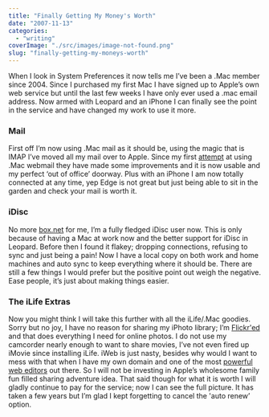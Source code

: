 ```yaml
---
title: "Finally Getting My Money's Worth"
date: "2007-11-13"
categories: 
  - "writing"
coverImage: "./src/images/image-not-found.png"
slug: "finally-getting-my-moneys-worth"
---
```


When I look in System Preferences it now tells me I’ve been a .Mac member since 2004. Since I purchased my first Mac I have signed up to Apple’s own web service but until the last few weeks I have only ever used a .mac email address. Now armed with Leopard and an iPhone I can finally see the point in the service and have changed my work to use it more.

### Mail

First off I’m now using .Mac mail as it should be, using the magic that is IMAP I’ve moved all my mail over to Apple. Since my first [attempt](https://adamchamberlin.info/post/1424941125/mac-webmail-woes) at using .Mac webmail they have made some improvements and it is now usable and my perfect ‘out of office’ doorway. Plus with an iPhone I am now totally connected at any time, yep Edge is not great but just being able to sit in the garden and check your mail is worth it.

### iDisc

No more [box.net](http://box.net) for me, I’m a fully fledged iDisc user now. This is only because of having a Mac at work now and the better support for iDisc in Leopard. Before then I found it flakey; dropping connections, refusing to sync and just being a pain! Now I have a local copy on both work and home machines and auto sync to keep everything where it should be. There are still a few things I would prefer but the positive point out weigh the negative. Ease people, it’s just about making things easier.

### The iLife Extras

Now you might think I will take this further with all the iLife/.Mac goodies. Sorry but no joy, I have no reason for sharing my iPhoto library; I’m [Flickr'ed](http://www.flickr.com/photos/funkylarma/) and that does everything I need for online photos. I do not use my camcorder nearly enough to want to share movies, I’ve not even fired up iMovie since installing iLife. iWeb is just nasty, besides why would I want to mess with that when I have my own domain and one of the most [powerful web editors](https://adamchamberlin.info/post/1424979398/panic-coda-alert) out there. So I will not be investing in Apple’s wholesome family fun filled sharing adventure idea. That said though for what it is worth I will gladly continue to pay for the service; now I can see the full picture. It has taken a few years but I’m glad I kept forgetting to cancel the 'auto renew’ option.
